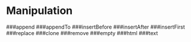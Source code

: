 # Manipulation

###append
###appendTo
###insertBefore
###insertAfter
###insertFirst
###replace
###clone
###remove
###empty
###html
###text